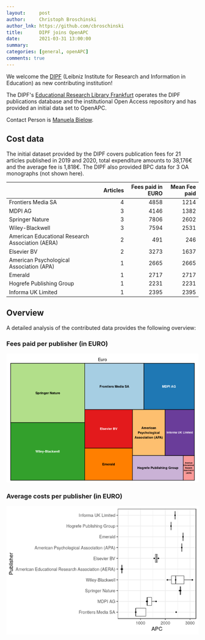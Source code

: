 ```yaml
---
layout:     post
author:     Christoph Broschinski
author_lnk: https://github.com/cbroschinski
title:      DIPF joins OpenAPC
date:       2021-03-31 13:00:00
summary:    
categories: [general, openAPC]
comments: true
---
```





We welcome the [DIPF](https://www.dipf.de) (Leibniz Institute for Research and Information in Education) as new contributing institution!

The DIPF's [Educational Research Library Frankfurt](https://www.dipf.de/en/knowledge-resources/libraries/educational-research-library-frankfurt?set_language=en) operates the DIPF publications database and the institutional Open Access repository and has provided an initial data set to OpenAPC.

Contact Person is [Manuela Bielow](mailto:publikationen@dipf.de).

## Cost data



The initial dataset provided by the DIPF covers publication fees for 21 articles published in 2019 and 2020, total expenditure amounts to 38,176€ and the average fee is 1,818€. The DIPF also provided BPC data for 3 OA monographs (not shown here).


|                                                 | Articles| Fees paid in EURO| Mean Fee paid|
|:------------------------------------------------|--------:|-----------------:|-------------:|
|Frontiers Media SA                               |        4|              4858|          1214|
|MDPI AG                                          |        3|              4146|          1382|
|Springer Nature                                  |        3|              7806|          2602|
|Wiley-Blackwell                                  |        3|              7594|          2531|
|American Educational Research Association (AERA) |        2|               491|           246|
|Elsevier BV                                      |        2|              3273|          1637|
|American Psychological Association (APA)         |        1|              2665|          2665|
|Emerald                                          |        1|              2717|          2717|
|Hogrefe Publishing Group                         |        1|              2231|          2231|
|Informa UK Limited                               |        1|              2395|          2395|

## Overview

A detailed analysis of the contributed data provides the following overview:

### Fees paid per publisher (in EURO)

![plot of chunk tree_dipf_2021_03_31_full](/figure/tree_dipf_2021_03_31_full-1.png)

###  Average costs per publisher (in EURO)

![plot of chunk box_dipf_2021_03_31_publisher_full](/figure/box_dipf_2021_03_31_publisher_full-1.png)
